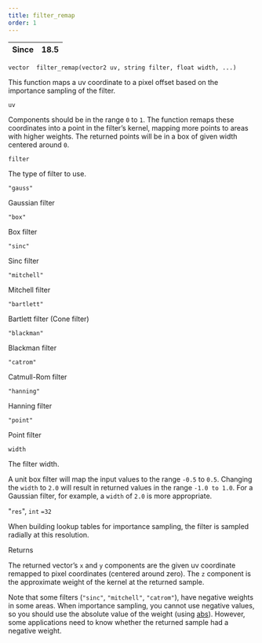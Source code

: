 ```yaml
---
title: filter_remap
order: 1
---
```

| Since | 18.5 |
| --- | --- |

`vector  filter_remap(vector2 uv, string filter, float width, ...)`

This function maps a uv coordinate to a pixel offset based on the importance
sampling of the filter.

`uv`

Components should be in the range `0` to `1`. The function remaps these coordinates into a point in the filter’s kernel, mapping more points to areas with higher weights. The returned points will be in a box of given width centered around `0`.

`filter`

The type of filter to use.

`"gauss"`

Gaussian filter

`"box"`

Box filter

`"sinc"`

Sinc filter

`"mitchell"`

Mitchell filter

`"bartlett"`

Bartlett filter (Cone filter)

`"blackman"`

Blackman filter

`"catrom"`

Catmull-Rom filter

`"hanning"`

Hanning filter

`"point"`

Point filter

`width`

The filter width.

A unit box filter will map the input values to the range `-0.5` to `0.5`. Changing the `width` to `2.0` will result in returned values in the range `-1.0 to 1.0`.
For a Gaussian filter, for example, a `width` of `2.0` is more appropriate.

"`res`",
`int`
`=32`

When building lookup tables for importance sampling, the filter is sampled radially at this resolution.

Returns

The returned vector’s `x` and `y` components are the given uv coordinate remapped to pixel coordinates (centered around zero). The `z` component is the approximate weight of the kernel at the returned sample.

Note that some filters (`"sinc"`, `"mitchell"`, `"catrom"`), have negative weights in some areas. When importance sampling, you cannot use negative values, so you should use the absolute value of the weight (using [abs](abs.html "Returns the absolute value of the argument.")). However, some applications need to know whether the returned sample had a negative weight.
